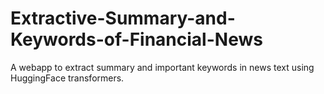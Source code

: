 # Extractive-Summary-and-Keywords-of-Financial-News
A webapp to extract summary and important keywords in  news text using HuggingFace transformers.
